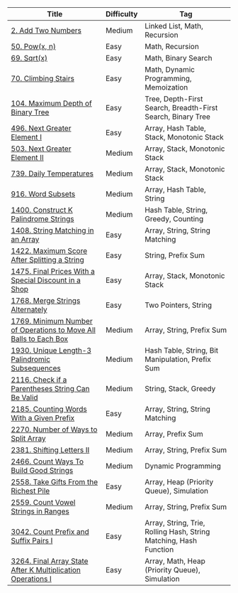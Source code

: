 | Title                                                                                 | Difficulty | Tag                                                               |
| ------------------------------------------------------------------------------------- | ---------- | ----------------------------------------------------------------- |
| [2. Add Two Numbers](/go/problems/0002)                                               | Medium     | Linked List, Math, Recursion                                      |
| [50. Pow(x, n)](/go/problems/0050)                                                    | Easy       | Math, Recursion                                                   |
| [69. Sqrt(x)](/go/problems/0069)                                                      | Easy       | Math, Binary Search                                               |
| [70. Climbing Stairs](/go/problems/0070)                                              | Easy       | Math, Dynamic Programming, Memoization                            |
| [104. Maximum Depth of Binary Tree](/go/problems/0104)                                | Easy       | Tree, Depth-First Search, Breadth-First Search, Binary Tree       |
| [496. Next Greater Element I](/go/problems/0496)                                      | Easy       | Array, Hash Table, Stack, Monotonic Stack                         |
| [503. Next Greater Element II](/go/problems/0503)                                     | Medium     | Array, Stack, Monotonic Stack                                     |
| [739. Daily Temperatures](/go/problems/0739)                                          | Medium     | Array, Stack, Monotonic Stack                                     |
| [916. Word Subsets](/go/problems/0916)                                                | Medium     | Array, Hash Table, String                                         |
| [1400. Construct K Palindrome Strings](/go/problems/1400)                             | Medium     | Hash Table, String, Greedy, Counting                              |
| [1408. String Matching in an Array](/go/problems/1408)                                | Easy       | Array, String, String Matching                                    |
| [1422. Maximum Score After Splitting a String](/go/problems/1422)                     | Easy       | String, Prefix Sum                                                |
| [1475. Final Prices With a Special Discount in a Shop](/go/problems/1475)             | Easy       | Array, Stack, Monotonic Stack                                     |
| [1768. Merge Strings Alternately](/go/problems/1768)                                  | Easy       | Two Pointers, String                                              |
| [1769. Minimum Number of Operations to Move All Balls to Each Box](/go/problems/1769) | Medium     | Array, String, Prefix Sum                                         |
| [1930. Unique Length-3 Palindromic Subsequences](/go/problems/1930)                   | Medium     | Hash Table, String, Bit Manipulation, Prefix Sum                  |
| [2116. Check if a Parentheses String Can Be Valid](/go/problems/2116)                 | Medium     | String, Stack, Greedy                                             |
| [2185. Counting Words With a Given Prefix](/go/problems/2185)                         | Easy       | Array, String, String Matching                                    |
| [2270. Number of Ways to Split Array](/go/problems/2270)                              | Medium     | Array, Prefix Sum                                                 |
| [2381. Shifting Letters II](/go/problems/2381)                                        | Medium     | Array, String, Prefix Sum                                         |
| [2466. Count Ways To Build Good Strings](/go/problems/2466)                           | Medium     | Dynamic Programming                                               |
| [2558. Take Gifts From the Richest Pile](/go/problems/2558)                           | Easy       | Array, Heap (Priority Queue), Simulation                          |
| [2559. Count Vowel Strings in Ranges](/go/problems/2559)                              | Medium     | Array, String, Prefix Sum                                         |
| [3042. Count Prefix and Suffix Pairs I](/go/problems/3042)                            | Easy       | Array, String, Trie, Rolling Hash, String Matching, Hash Function |
| [3264. Final Array State After K Multiplication Operations I](/go/problems/3264)      | Easy       | Array, Math, Heap (Priority Queue), Simulation                    |
